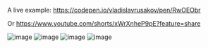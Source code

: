 A live example: https://codepen.io/vladislavrusakov/pen/RwOEObr


Or https://www.youtube.com/shorts/xWrXnheP9pE?feature=share


![image](https://github.com/VladislavRusakov/React_jukebox/assets/61735653/ce6315cd-694f-4e93-9794-99ee10d21967)
![image](https://github.com/VladislavRusakov/React_jukebox/assets/61735653/bfeff476-530d-437b-9bdd-069c1caadc96)
![image](https://github.com/VladislavRusakov/React_jukebox/assets/61735653/3914d705-74b7-4c86-8828-080455392173)
![image](https://github.com/VladislavRusakov/React_jukebox/assets/61735653/f9d3b45f-bec9-4701-ac15-77adbf84d505)
